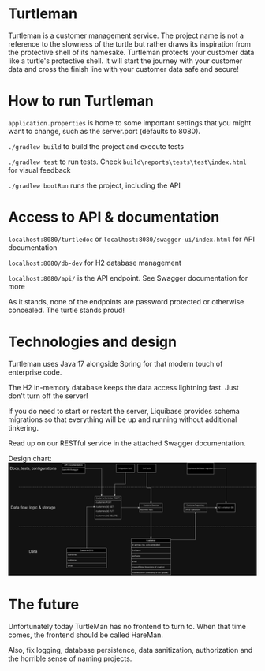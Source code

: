 # Turtleman
Turtleman is a customer management service.
The project name is not a reference to the slowness of the turtle but rather draws its inspiration from the protective shell of its namesake.
Turtleman protects your customer data like a turtle's protective shell.
It will start the journey with your customer data and cross the finish line with your customer data safe and secure!

# How to run Turtleman
`application.properties` is home to some important settings that you might want to change, such as the server.port (defaults to 8080).

`./gradlew build` to build the project and execute tests

`./gradlew test` to run tests. Check `build\reports\tests\test\index.html` for visual feedback

`./gradlew bootRun` runs the project, including the API

# Access to API & documentation
`localhost:8080/turtledoc` or `localhost:8080/swagger-ui/index.html` for API documentation

`localhost:8080/db-dev` for H2 database management

`localhost:8080/api/` is the API endpoint. See Swagger documentation for more

As it stands, none of the endpoints are password protected or otherwise concealed. The turtle stands proud!

# Technologies and design
Turtleman uses Java 17 alongside Spring for that modern touch of enterprise code. 

The H2 in-memory database keeps the data access lightning fast. Just don't turn off the server!

If you do need to start or restart the server, Liquibase provides schema migrations so that everything will be up and running without additional tinkering.

Read up on our RESTful service in the attached Swagger documentation.


Design chart:
![Turtleman.design.png](Turtleman.design.png)

# The future
Unfortunately today TurtleMan has no frontend to turn to. When that time comes, the frontend should be called HareMan.

Also, fix logging, database persistence, data sanitization, authorization and the horrible sense of naming projects.